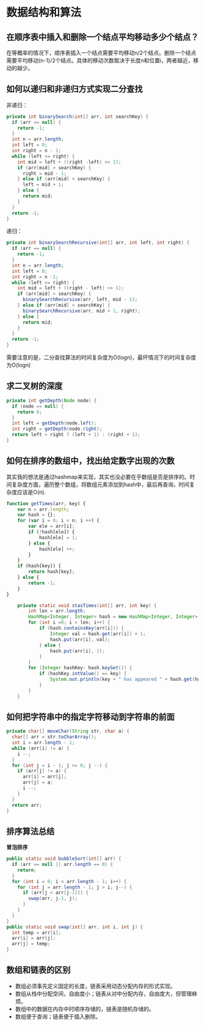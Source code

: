 # 数据结构和算法

## 在顺序表中插入和删除一个结点平均移动多少个结点？

在等概率的情况下，顺序表插入一个结点需要平均移动n/2个结点。删除一个结点需要平均移动(n-1)/2个结点。具体的移动次数取决于长度n和位置i，两者越近，移动的越少。

## 如何以递归和非递归方式实现二分查找

非递归：

```java
private int binarySearch(int[] arr, int searchKey) {
  if (arr == null) {
    return -1;
  }
  int n = arr.length;
  int left = 0;
  int right = n - 1;
  while (left <= right) {
    int mid = left + ((right -left) >> 1);
    if (arr[mid] > searchKey) {
      right = mid - 1;
    } else if (arr[mid] < searchKey) {
      left = mid + 1;
    } else {
      return mid;
    }
  }
  return -1;
}
```

递归：

```java
private int binarySearchRecursive(int[] arr, int left, int right) {
  if (arr == null) {
    return -1;
  }
  int n = arr.length;
  int left = 0;
  int right = n -1;
  while (left <= right) {
    int mid = left + ((right - left) >> 1);
    if (arr[mid] > searchKey) {
      binarySearchRecursive(arr, left, mid - 1);
    } else if (arr[mid] < searchKey) {
      binarySearchRecursive(arr, mid + 1, right);
    } else {
      return mid;
    }
  }
  return -1;
}
```

需要注意的是，二分查找算法的时间复杂度为O(logn)，最坏情况下的时间复杂度为O(logn)

## 求二叉树的深度

```java
private int getDepth(Node node) {
  if (node == null) {
    return 0;
  }
  int left = getDepth(node.left);
  int right = getDepth(node.right);
  return left > right ? (left + 1) : (right + 1);
}
```

## 如何在排序的数组中，找出给定数字出现的次数

其实我的想法是通过hashmap来实现，其实也没必要在乎数组是否是排序的。时间复杂度方面，遍历整个数组，将数组元素添加到hash中，最后再查询，时间复杂度应该是O(n).

```javascript
function getTimes(arr, key) {
	var n = arr.length;
	var hash = {};
	for (var i = 0; i < n; i ++) {
		var ele = arr[i];
		if (!hash[ele]) {
			hash[ele] = 1;
		} else {
			hash[ele] ++;
		}
	}
	if (hash[key]) {
		return hash[key];	
	} else {
		return -1;
	}
}
```

```java
    private static void stasTimes(int[] arr, int key) {
        int len = arr.length;
        HashMap<Integer, Integer> hash = new HashMap<Integer, Integer>();
        for (int i =0; i < len; i++) {
            if (hash.containsKey(arr[i])) {
                Integer val = hash.get(arr[i]) + 1;
                hash.put(arr[i], val);
            } else {
                hash.put(arr[i], 1);
            }
        }
        for (Integer hashKey: hash.keySet()) {
            if (hashKey.intValue() == key) {
                System.out.println(key + " has appeared " + hash.get(hashKey) + " times");
            }
        }
    }
 ```

## 如何把字符串中的指定字符移动到字符串的前面

```java
private char[] moveChar(String str, char a) {
  char[] arr = str.toCharArray();
  int i = arr.length - 1;
  while (arr[i] != a) {
    i --;
  }
  for (int j = i - 1; j >= 0; j --) {
    if (arr[j] != a) {
      arr[i] = arr[j];
      arr[j] = a;
      i --;
    }
  }
  return arr;
}
```

## 排序算法总结

**冒泡排序**

```java
public static void bubbleSort(int[] arr) {
  if (arr == null || arr.length == 0) {
    return;
  }
  for (int i = 0; i < arr.length - 1; i++) {
    for (int j = arr.length - 1; j > i; j--) {
      if (arr[j < arr[j-1]]) {
        swap(arr, j-1, j);
      }
    }
  }
}
public static void swap(int[] arr, int i, int j) {
  int temp = arr[i];
  arr[i] = arr[j];
  arr[j] = temp;
}
```



## 数组和链表的区别

* 数组必须事先定义固定的长度，链表采用动态分配内存的形式实现。
* 数组从栈中分配空间，自由度小；链表从对中分配内存，自由度大，但管理麻烦。
* 数组中的数据在内存中时顺序存储的，链表是随机存储的。
* 数组便于查询；链表便于插入删除。


